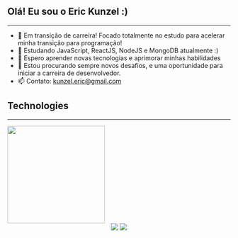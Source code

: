 ## Olá! Eu sou o Eric Kunzel :)
-------------------------------------------------------------------------------------------------------------------------------------------------------------------------
- 🔭 Em transição de carreira! Focado totalmente no estudo para acelerar minha transição para programação!
- 🌱 Estudando JavaScript, ReactJS, NodeJS e MongoDB atualmente :)
- 👯 Espero aprender novas tecnologias e aprimorar minhas habilidades
- 🤔 Estou procurando sempre novos desafios, e uma oportunidade para iniciar a carreira de desenvolvedor.
- 📫 Contato: kunzel.eric@gmail.com

## Technologies
-------------------------------------------------------------------------------------------------------------------------------------------------------------------------
<div align="left">
  <a href="https://github.com/kunzeleric">
  <img height="220em" src="https://www.kindpng.com/picc/m/78-787343_html5-css-javascript-html-css-js-icon-hd.png"/>
  </a>
</div>

 
<div align="center"> 
   <a href = "mailto:kunzel.eric@gmail.com"><img src="https://img.shields.io/badge/-Gmail-%23333?style=for-the-badge&logo=gmail&logoColor=white" target="_blank"></a>
   <a href="https://www.linkedin.com/in/eric-edward-k%C3%BCnzel-0b139574/" target="_blank"><img src="https://img.shields.io/badge/-LinkedIn-%230077B5?style=for-the-badge&logo=linkedin&logoColor=white" target="_blank"></a> 
 </div>
